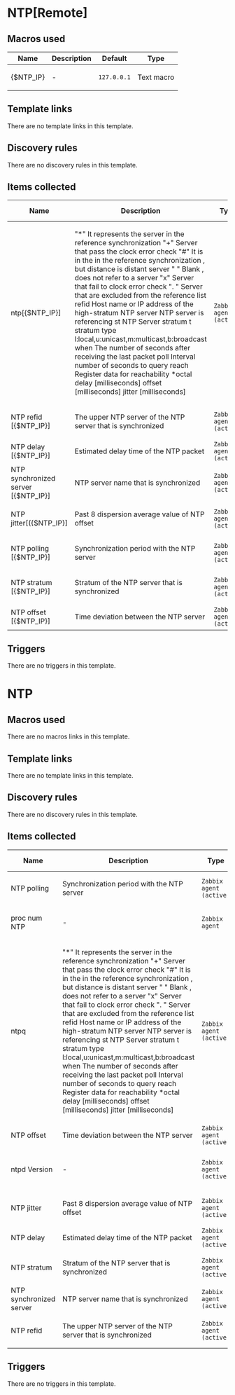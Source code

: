 # NTP[Remote]

## Macros used

|Name|Description|Default|Type|
|----|-----------|-------|----|
|{$NTP_IP}|<p>-</p>|`127.0.0.1`|Text macro|


## Template links

There are no template links in this template.

## Discovery rules

There are no discovery rules in this template.

## Items collected

|Name|Description|Type|Key and additional info|
|----|-----------|----|----|
|ntp[{$NTP_IP}]|<p>"*" It represents the server in the reference synchronization "+" Server that pass the clock error check "#" It is in the in the reference synchronization , but distance is distant server " " Blank , does not refer to a server "x" Server that fail to clock error check ". " Server that are excluded from the reference list refid Host name or IP address of the high-stratum NTP server NTP server is referencing st NTP Server stratum t stratum type l:local,u:unicast,m:multicast,b:broadcast when The number of seconds after receiving the last packet poll Interval number of seconds to query reach Register data for reachability *octal delay [milliseconds] offset [milliseconds] jitter [milliseconds]</p>|`Zabbix agent (active)`|system.run[ntpq -p {$NTP_IP}]<p>Update: 3600</p>|
|NTP refid [{$NTP_IP}]|<p>The upper NTP server of the NTP server that is synchronized</p>|`Zabbix agent (active)`|system.run[ntpq -p {$NTP_IP}|grep \* |awk '{print$2}']<p>Update: 1800</p>|
|NTP delay [{$NTP_IP}]|<p>Estimated delay time of the NTP packet</p>|`Zabbix agent (active)`|system.run[ntpq -p {$NTP_IP}|grep \* |awk '{print$8}']<p>Update: 1800</p>|
|NTP synchronized server [{$NTP_IP}]|<p>NTP server name that is synchronized</p>|`Zabbix agent (active)`|system.run[ntpq -p {$NTP_IP}|grep \* |awk '{print$1}'|sed s/*//]<p>Update: 1800</p>|
|NTP jitter[({$NTP_IP}]|<p>Past 8 dispersion average value of NTP offset</p>|`Zabbix agent (active)`|system.run[ntpq -p {$NTP_IP}|grep \* |awk '{print$10}']<p>Update: 1800</p>|
|NTP polling [{$NTP_IP}]|<p>Synchronization period with the NTP server</p>|`Zabbix agent (active)`|system.run[ntpq -p {$NTP_IP}|grep \* |awk '{print$6}']<p>Update: 1800</p>|
|NTP stratum [{$NTP_IP}]|<p>Stratum of the NTP server that is synchronized</p>|`Zabbix agent (active)`|system.run[ntpq -p {$NTP_IP}|grep \* |awk '{print$3}']<p>Update: 1800</p>|
|NTP offset [{$NTP_IP}]|<p>Time deviation between the NTP server</p>|`Zabbix agent (active)`|system.run[ntpq -p {$NTP_IP}|grep \* |awk '{print$9}']<p>Update: 1800</p>|


## Triggers

There are no triggers in this template.

# NTP

## Macros used

There are no macros links in this template.

## Template links

There are no template links in this template.

## Discovery rules

There are no discovery rules in this template.

## Items collected

|Name|Description|Type|Key and additional info|
|----|-----------|----|----|
|NTP polling|<p>Synchronization period with the NTP server</p>|`Zabbix agent (active)`|system.run[ntpq -p|grep \* |awk '{print$6}']<p>Update: 1800</p>|
|proc num NTP|<p>-</p>|`Zabbix agent`|proc.num[ntpd]<p>Update: 60</p>|
|ntpq|<p>"*" It represents the server in the reference synchronization "+" Server that pass the clock error check "#" It is in the in the reference synchronization , but distance is distant server " " Blank , does not refer to a server "x" Server that fail to clock error check ". " Server that are excluded from the reference list refid Host name or IP address of the high-stratum NTP server NTP server is referencing st NTP Server stratum t stratum type l:local,u:unicast,m:multicast,b:broadcast when The number of seconds after receiving the last packet poll Interval number of seconds to query reach Register data for reachability *octal delay [milliseconds] offset [milliseconds] jitter [milliseconds]</p>|`Zabbix agent (active)`|system.run[ntpq -p]<p>Update: 3600</p>|
|NTP offset|<p>Time deviation between the NTP server</p>|`Zabbix agent (active)`|system.run[ntpq -p|grep \* |awk '{print$9}']<p>Update: 1800</p>|
|ntpd Version|<p>-</p>|`Zabbix agent (active)`|system.run[ntpq -c version]<p>Update: 3600</p>|
|NTP jitter|<p>Past 8 dispersion average value of NTP offset</p>|`Zabbix agent (active)`|system.run[ntpq -p|grep \* |awk '{print$10}']<p>Update: 1800</p>|
|NTP delay|<p>Estimated delay time of the NTP packet</p>|`Zabbix agent (active)`|system.run[ntpq -p|grep \* |awk '{print$8}']<p>Update: 1800</p>|
|NTP stratum|<p>Stratum of the NTP server that is synchronized</p>|`Zabbix agent (active)`|system.run[ntpq -p|grep \* |awk '{print$3}']<p>Update: 1800</p>|
|NTP synchronized server|<p>NTP server name that is synchronized</p>|`Zabbix agent (active)`|system.run[ntpq -p|grep \* |awk '{print$1}'|sed s/*//]<p>Update: 1800</p>|
|NTP refid|<p>The upper NTP server of the NTP server that is synchronized</p>|`Zabbix agent (active)`|system.run[ntpq -p|grep \* |awk '{print$2}']<p>Update: 1800</p>|


## Triggers

There are no triggers in this template.

